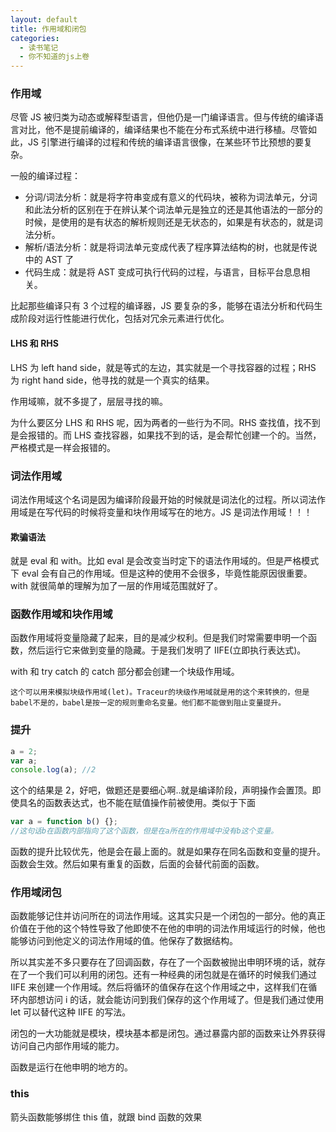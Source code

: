 ```yaml
---
layout: default
title: 作用域和闭包
categories:
  - 读书笔记
  - 你不知道的js上卷
---
```


### 作用域

尽管 JS 被归类为动态或解释型语言，但他仍是一门编译语言。但与传统的编译语言对比，他不是提前编译的，编译结果也不能在分布式系统中进行移植。尽管如此，JS 引擎进行编译的过程和传统的编译语言很像，在某些环节比预想的要复杂。

一般的编译过程：

- 分词/词法分析：就是将字符串变成有意义的代码块，被称为词法单元，分词和此法分析的区别在于在辨认某个词法单元是独立的还是其他语法的一部分的时候，是使用的是有状态的解析规则还是无状态的，如果是有状态的，就是词法分析。
- 解析/语法分析：就是将词法单元变成代表了程序算法结构的树，也就是传说中的 AST 了
- 代码生成：就是将 AST 变成可执行代码的过程，与语言，目标平台息息相关。

比起那些编译只有 3 个过程的编译器，JS 要复杂的多，能够在语法分析和代码生成阶段对运行性能进行优化，包括对冗余元素进行优化。

#### LHS 和 RHS

LHS 为 left hand side，就是等式的左边，其实就是一个寻找容器的过程；RHS 为 right hand side，他寻找的就是一个真实的结果。

作用域嘛，就不多提了，层层寻找的嘛。

为什么要区分 LHS 和 RHS 呢，因为两者的一些行为不同。RHS 查找值，找不到是会报错的。而 LHS 查找容器，如果找不到的话，是会帮忙创建一个的。当然，严格模式是一样会报错的。

### 词法作用域

词法作用域这个名词是因为编译阶段最开始的时候就是词法化的过程。所以词法作用域是在写代码的时候将变量和块作用域写在的地方。JS 是词法作用域！！！

#### 欺骗语法

就是 eval 和 with。比如 eval 是会改变当时定下的语法作用域的。但是严格模式下 eval 会有自己的作用域。但是这种的使用不会很多，毕竟性能原因很重要。with 就很简单的理解为加了一层的作用域范围就好了。

### 函数作用域和块作用域

函数作用域将变量隐藏了起来，目的是减少权利。但是我们时常需要申明一个函数，然后运行它来做到变量的隐藏。于是我们发明了 IIFE(立即执行表达式)。

with 和 try catch 的 catch 部分都会创建一个块级作用域。

    这个可以用来模拟块级作用域(let)。Traceur的块级作用域就是用的这个来转换的，但是babel不是的，babel是按一定的规则重命名变量。他们都不能做到阻止变量提升。

### 提升

```javascript
a = 2;
var a;
console.log(a); //2
```

这个的结果是 2，好吧，做题还是要细心啊..就是编译阶段，声明操作会置顶。即使具名的函数表达式，也不能在赋值操作前被使用。类似于下面

```javascript
var a = function b() {};
//这句话b在函数内部指向了这个函数，但是在a所在的作用域中没有b这个变量。
```

函数的提升比较优先，他是会在最上面的。就是如果存在同名函数和变量的提升。函数会生效。然后如果有重复的函数，后面的会替代前面的函数。

### 作用域闭包

函数能够记住并访问所在的词法作用域。这其实只是一个闭包的一部分。他的真正价值在于他的这个特性导致了他即使不在他的申明的词法作用域运行的时候，他也能够访问到他定义的词法作用域的值。他保存了数据结构。

所以其实差不多只要存在了回调函数，存在了一个函数被抛出申明环境的话，就存在了一个我们可以利用的闭包。还有一种经典的闭包就是在循环的时候我们通过 IIFE 来创建一个作用域。然后将循环的值保存在这个作用域之中，这样我们在循环内部想访问 i 的话，就会能访问到我们保存的这个作用域了。但是我们通过使用 let 可以替代这种 IIFE 的写法。

闭包的一大功能就是模块，模块基本都是闭包。通过暴露内部的函数来让外界获得访问自己内部作用域的能力。

函数是运行在他申明的地方的。

### this

箭头函数能够绑住 this 值，就跟 bind 函数的效果
